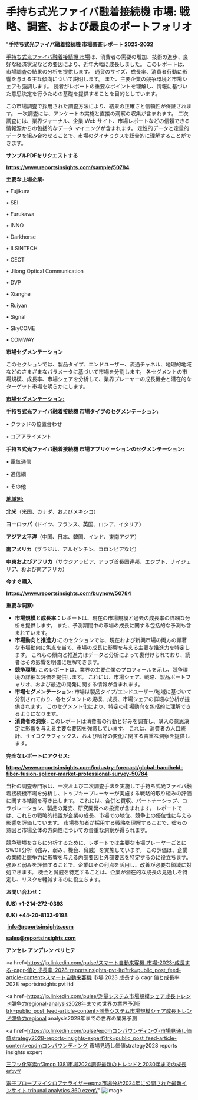 # 手持ち式光ファイバ融着接続機 市場: 戦略、調査、および最良のポートフォリオ

"<strong>手持ち式光ファイバ融着接続機 市場調査レポート 2023-2032</strong>

<a href=https://www.reportsinsights.com/sample/50784>手持ち式光ファイバ融着接続機 市場</a>は、消費者の需要の増加、技術の進歩、良好な経済状況などの要因により、近年大幅に成長しました。 このレポートは、市場調査の結果の分析を提供します。 通貨のサイズ、成長率、消費者行動に影響を与える主な傾向について説明します。 また、主要企業の競争環境と市場シェアも強調します。 読者がレポートの重要なポイントを理解し、情報に基づいた意思決定を行うための基礎を提供することを目的としています。

この市場調査で採用された調査方法により、結果の正確さと信頼性が保証されます。 一次調査には、アンケートの実施と直接の洞察の収集が含まれます。 二次調査には、業界ジャーナル、企業 Web サイト、市場レポートなどの信頼できる情報源からの包括的なデータ マイニングが含まれます。 定性的データと定量的データを組み合わせることで、市場のダイナミクスを総合的に理解することができます。

<strong><b>サンプルPDFをリクエストする</b></strong>

<a href=https://www.reportsinsights.com/sample/50784><strong><u>https://www.reportsinsights.com/sample/50784</u></strong></a>

<strong>主要な上場企業:</strong>

• Fujikura

• SEI

• Furukawa

• INNO

• Darkhorse

• ILSINTECH

• CECT

• Jilong Optical Communication

• DVP

• Xianghe

• Ruiyan

• Signal

• SkyCOME

• COMWAY

<strong>市場セグメンテーション</strong>

このセクションでは、製品タイプ、エンドユーザー、流通チャネル、地理的地域などのさまざまなパラメータに基づいて市場を分割します。 各セグメントの市場規模、成長率、市場シェアを分析して、業界プレーヤーの成長機会と潜在的なターゲット市場を明らかにします。

<strong><u>市場セグメンテーション</u></strong><strong><u>:</u></strong>

<strong>手持ち式光ファイバ融着接続機 市場タイプのセグメンテーション:</strong>

• クラッドの位置合わせ

• コアアライメント

<strong>手持ち式光ファイバ融着接続機 市場アプリケーションのセグメンテーション:</strong>

• 電気通信

• 通信網

• その他

<strong><u>地域別</u></strong><strong><u>:</u></strong>

<strong>北米</strong>（米国、カナダ、およびメキシコ）

<strong>ヨーロッパ</strong>（ドイツ、フランス、英国、ロシア、イタリア）

<strong>アジア太平洋</strong>（中国、日本、韓国、インド、東南アジア）

<strong>南アメリカ</strong>（ブラジル、アルゼンチン、コロンビアなど）

<strong>中東およびアフリカ</strong>（サウジアラビア、アラブ首長国連邦、エジプト、ナイジェリア、および南アフリカ）

<strong>今すぐ購入</strong>

<a href=https://www.reportsinsights.com/buynow/50784><strong><u>https://www.reportsinsights.com/buynow/50784</u></strong></a>

<strong>重要な洞察:</strong>
<ul>
  <li><strong>市場規模と成長率：</strong>レポートは、現在の市場規模と過去の成長率の詳細な分析を提供します。 また、予測期間中の市場の成長に関する包括的な予測も含まれています。</li>
  <li><strong>市場動向と推進力:</strong>このセクションでは、現在および新興市場の両方の顕著な市場動向に焦点を当て、市場の成長に影響を与える主要な推進力を特定します。 これらの傾向と推進力はデータと分析によって裏付けられており、読者はその影響を明確に理解できます。</li>
  <li><strong>競争環境</strong>: このレポートは、業界の主要企業のプロフィールを示し、競争環境の詳細な評価を提供します。 これには、市場シェア、戦略、製品ポートフォリオ、および最近の開発に関する情報が含まれます。</li>
  <li><strong>市場セグメンテーション: </strong>市場は製品タイプ/エンドユーザー/地域に基づいて分割されており、各セグメントの規模、成長、市場シェアの詳細な分析が提供されます。 このセグメント化により、特定の市場動向を包括的に理解できるようになります。</li>
  <li><strong>消費者の洞察 : </strong>このレポートは消費者の行動と好みを調査し、購入の意思決定に影響を与える主要な要因を強調しています。 これは、消費者の人口統計、サイコグラフィックス、および嗜好の変化に関する貴重な洞察を提供します。</li>
</ul>
<strong>完全なレポートにアクセス:</strong>

<a href=https://www.reportsinsights.com/industry-forecast/global-handheld-fiber-fusion-splicer-market-professional-survey-50784><strong><u><b>https://www.reportsinsights.com/industry-forecast/global-handheld-fiber-fusion-splicer-market-professional-survey-50784</b></u></strong></a>

当社の調査専門家は、一次および二次調査手法を実施して手持ち式光ファイバ融着接続機市場を分析し、トップキープレーヤーが実施する戦略的取り組みの評価に関する結論を導き出します。 これには、合併と買収、パートナーシップ、コラボレーション、製品の発売、研究開発への投資が含まれます。 レポートでは、これらの戦略的措置が企業の成長、市場での地位、競争上の優位性に与える影響を評価しています。 市場参加者が採用する戦略を理解することで、彼らの意図と市場全体の方向性についての貴重な洞察が得られます。

競争環境をさらに分析するために、レポートでは主要な市場プレーヤーごとにSWOT分析（強み、弱み、機会、脅威）を実施しています。 この評価は、企業の業績と競争力に影響を与える内部要因と外部要因を特定するのに役立ちます。 強みと弱みを評価することで、企業はその利点を活用し、改善が必要な領域に対処できます。 機会と脅威を特定することは、企業が潜在的な成長の見通しを特定し、リスクを軽減するのに役立ちます。

<strong>お問い合わせ：</strong>

<strong>(US) +1-214-272-0393</strong>

<strong>(UK) +44-20-8133-9198</strong>

<strong> </strong><a href=info@reportsinsights.com><strong><u>info@reportsinsights.com</u></strong></a>

<a href=sales@reportsinsights.com><strong><u>sales@reportsinsights.com</u></strong></a>

<strong>アンセレ アンデレン ベリヒテ</strong>

<a href=https://jp.linkedin.com/pulse/スマート自動来客機-市場-2023-成長する-cagr-値と成長率-2028-reportsinsights-pvt-ltd?trk=public_post_feed-article-content>スマート自動来客機 市場 2023 成長する cagr 値と成長率 2028 reportsinsights pvt ltd</a>

<a href=https://jp.linkedin.com/pulse/測量システム市場規模シェア成長トレンド競争力regional-analysis2028年までの世界の業界予測?trk=public_post_feed-article-content>測量システム市場規模シェア成長トレンド競争力regional analysis2028年までの世界の業界予測</a>

<a href=https://jp.linkedin.com/pulse/epdmコンパウンディング-市場見通し価値strategy2028-reports-insights-expert?trk=public_post_feed-article-content>epdmコンパウンディング 市場見通し価値strategy2028 reports insights expert</a>

<a href=https://www.linkedin.com/pulse/三フッ化窒素nf3mcp-1381市場2024調査最新のトレンドと2030年までの成長-er5yf/>三フッ化窒素nf3mcp 1381市場2024調査最新のトレンドと2030年までの成長 er5yf/</a>

<a href=https://www.linkedin.com/pulse/電子プローブマイクロアナライザーepma市場分析2024年に公開された最新インサイト-tribunal-analytics-360-ezegf/>電子プローブマイクロアナライザーepma市場分析2024年に公開された最新インサイト tribunal analytics 360 ezegf/</a>"
![image](https://github.com/gayatrid12/RIMarket/assets/158473851/c4bcf7af-1e36-44b8-a7d8-3881e66d9a42)
